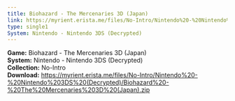 ```yaml
---
title: Biohazard - The Mercenaries 3D (Japan)
link: https://myrient.erista.me/files/No-Intro/Nintendo%20-%20Nintendo%203DS%20(Decrypted)/Biohazard%20-%20The%20Mercenaries%203D%20(Japan).zip
type: single1
System: Nintendo - Nintendo 3DS (Decrypted)
---
```

<b>Game:</b> Biohazard - The Mercenaries 3D (Japan)<br>
<b>System:</b> Nintendo - Nintendo 3DS (Decrypted)<br>
<b>Collection:</b> No-Intro<br>
<b>Download:</b> https://myrient.erista.me/files/No-Intro/Nintendo%20-%20Nintendo%203DS%20(Decrypted)/Biohazard%20-%20The%20Mercenaries%203D%20(Japan).zip